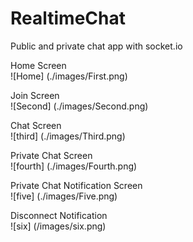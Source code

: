 # RealtimeChat
Public and private chat app with socket.io <br />

Home Screen <br />
![Home] (./images/First.png) <br />

Join Screen <br />
![Second] (./images/Second.png) <br />

Chat Screen <br />
![third] (./images/Third.png) <br />

Private Chat Screen <br />
![fourth] (./images/Fourth.png) <br />

Private Chat Notification Screen <br />
![five] (./images/Five.png) <br />

Disconnect Notification <br/>
![six] (/images/six.png) <br />
